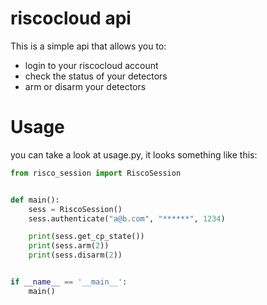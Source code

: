 # riscocloud api
This is a simple api that allows you to:
* login to your riscocloud account
* check the status of your detectors
* arm or disarm your detectors 

# Usage
you can take a look at usage.py, it looks something like this:

```python
from risco_session import RiscoSession


def main():
	sess = RiscoSession()
	sess.authenticate("a@b.com", "******", 1234)

	print(sess.get_cp_state())
	print(sess.arm(2))
	print(sess.disarm(2))


if __name__ == '__main__':
	main()
```